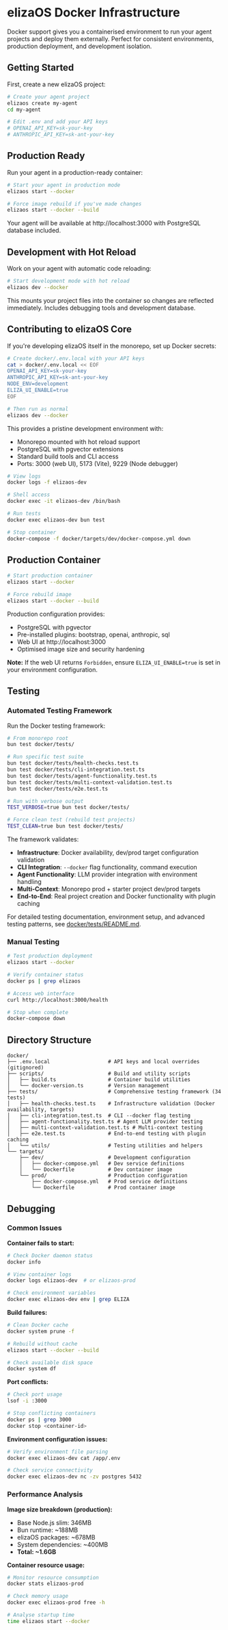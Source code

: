 # elizaOS Docker Infrastructure

Docker support gives you a containerised environment to run your agent projects and deploy them externally. Perfect for consistent environments, production deployment, and development isolation.

## Getting Started

First, create a new elizaOS project:

```bash
# Create your agent project
elizaos create my-agent
cd my-agent

# Edit .env and add your API keys
# OPENAI_API_KEY=sk-your-key
# ANTHROPIC_API_KEY=sk-ant-your-key
```

## Production Ready

Run your agent in a production-ready container:

```bash
# Start your agent in production mode
elizaos start --docker

# Force image rebuild if you've made changes
elizaos start --docker --build
```

Your agent will be available at http://localhost:3000 with PostgreSQL database included.

## Development with Hot Reload

Work on your agent with automatic code reloading:

```bash
# Start development mode with hot reload
elizaos dev --docker
```

This mounts your project files into the container so changes are reflected immediately. Includes debugging tools and development database.

## Contributing to elizaOS Core

If you're developing elizaOS itself in the monorepo, set up Docker secrets:

```bash
# Create docker/.env.local with your API keys
cat > docker/.env.local << EOF
OPENAI_API_KEY=sk-your-key
ANTHROPIC_API_KEY=sk-ant-your-key
NODE_ENV=development
ELIZA_UI_ENABLE=true
EOF

# Then run as normal
elizaos dev --docker
```


This provides a pristine development environment with:
- Monorepo mounted with hot reload support
- PostgreSQL with pgvector extensions
- Standard build tools and CLI access
- Ports: 3000 (web UI), 5173 (Vite), 9229 (Node debugger)

```bash
# View logs
docker logs -f elizaos-dev

# Shell access
docker exec -it elizaos-dev /bin/bash

# Run tests
docker exec elizaos-dev bun test

# Stop container
docker-compose -f docker/targets/dev/docker-compose.yml down
```

## Production Container

```bash
# Start production container
elizaos start --docker

# Force rebuild image
elizaos start --docker --build
```

Production configuration provides:
- PostgreSQL with pgvector
- Pre-installed plugins: bootstrap, openai, anthropic, sql
- Web UI at http://localhost:3000
- Optimised image size and security hardening

**Note:** If the web UI returns `Forbidden`, ensure `ELIZA_UI_ENABLE=true` is set in your environment configuration.

## Testing

### Automated Testing Framework

Run the Docker testing framework:

```bash
# From monorepo root
bun test docker/tests/

# Run specific test suite
bun test docker/tests/health-checks.test.ts
bun test docker/tests/cli-integration.test.ts
bun test docker/tests/agent-functionality.test.ts
bun test docker/tests/multi-context-validation.test.ts
bun test docker/tests/e2e.test.ts

# Run with verbose output
TEST_VERBOSE=true bun test docker/tests/

# Force clean test (rebuild test projects)
TEST_CLEAN=true bun test docker/tests/
```

The framework validates:
- **Infrastructure**: Docker availability, dev/prod target configuration validation
- **CLI Integration**: `--docker` flag functionality, command execution
- **Agent Functionality**: LLM provider integration with environment handling
- **Multi-Context**: Monorepo prod + starter project dev/prod targets
- **End-to-End**: Real project creation and Docker functionality with plugin caching

For detailed testing documentation, environment setup, and advanced testing patterns, see [docker/tests/README.md](tests/README.md).

### Manual Testing

```bash
# Test production deployment
elizaos start --docker

# Verify container status
docker ps | grep elizaos

# Access web interface
curl http://localhost:3000/health

# Stop when complete
docker-compose down
```

## Directory Structure

```
docker/
├── .env.local                   # API keys and local overrides (gitignored)
├── scripts/                     # Build and utility scripts
│   ├── build.ts                 # Container build utilities
│   └── docker-version.ts        # Version management
├── tests/                       # Comprehensive testing framework (34 tests)
│   ├── health-checks.test.ts    # Infrastructure validation (Docker availability, targets)
│   ├── cli-integration.test.ts  # CLI --docker flag testing
│   ├── agent-functionality.test.ts # Agent LLM provider testing
│   ├── multi-context-validation.test.ts # Multi-context testing
│   ├── e2e.test.ts              # End-to-end testing with plugin caching
│   └── utils/                   # Testing utilities and helpers
└── targets/
    ├── dev/                     # Development configuration
    │   ├── docker-compose.yml   # Dev service definitions
    │   └── Dockerfile           # Dev container image
    └── prod/                    # Production configuration
        ├── docker-compose.yml   # Prod service definitions
        └── Dockerfile           # Prod container image
```


## Debugging

### Common Issues

**Container fails to start:**
```bash
# Check Docker daemon status
docker info

# View container logs
docker logs elizaos-dev  # or elizaos-prod

# Check environment variables
docker exec elizaos-dev env | grep ELIZA
```

**Build failures:**
```bash
# Clean Docker cache
docker system prune -f

# Rebuild without cache
elizaos start --docker --build

# Check available disk space
docker system df
```

**Port conflicts:**
```bash
# Check port usage
lsof -i :3000

# Stop conflicting containers
docker ps | grep 3000
docker stop <container-id>
```

**Environment configuration issues:**
```bash
# Verify environment file parsing
docker exec elizaos-dev cat /app/.env

# Check service connectivity
docker exec elizaos-dev nc -zv postgres 5432
```

### Performance Analysis

**Image size breakdown (production):**
- Base Node.js slim: 346MB
- Bun runtime: ~188MB
- elizaOS packages: ~678MB
- System dependencies: ~400MB
- **Total: ~1.6GB**

**Container resource usage:**
```bash
# Monitor resource consumption
docker stats elizaos-prod

# Check memory usage
docker exec elizaos-prod free -h

# Analyse startup time
time elizaos start --docker
```


